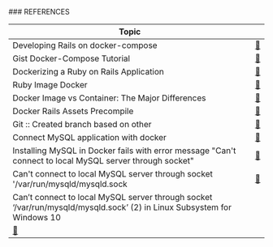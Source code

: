 ### REFERENCES

|Topic||
|-|-|
|Developing Rails on docker-compose|[🔗](https://engineering.adwerx.com/rails-on-docker-compose-7e2cf235fa0e)|
|Gist Docker-Compose Tutorial|[🔗](https://gist.github.com/mzaidannas/ee6b6b9bdb795816d4c2006a37d45dde)|
|Dockerizing a Ruby on Rails Application|[🔗](https://semaphoreci.com/community/tutorials/dockerizing-a-ruby-on-rails-application)|
|Ruby Image Docker|[🔗](https://hub.docker.com/_/ruby)|
|Docker Image vs Container: The Major Differences|[🔗](https://phoenixnap.com/kb/docker-image-vs-container)|
|Docker Rails Assets Precompile|[🔗](https://stackoverflow.com/questions/56753564/ror-app-the-asset-application-css-is-not-present-in-the-asset-pipeline-afte)
|Git :: Created branch based on other|[🔗](https://stackoverflow.com/questions/4470523/create-a-branch-in-git-from-another-branch)|
|Connect MySQL application with docker|[🔗](https://stackoverflow.com/questions/33621640/how-to-connect-mysql-in-a-rails-application-with-docker)|
|Installing MySQL in Docker fails with error message "Can't connect to local MySQL server through socket"|[🔗](https://stackoverflow.com/questions/23234379/installing-mysql-in-docker-fails-with-error-message-cant-connect-to-local-mysq)|
|Can't connect to local MySQL server through socket '/var/run/mysqld/mysqld.sock|[🔗](https://stackoverflow.com/questions/48344408/cant-connect-to-local-mysql-server-through-socket-var-run-mysqld-mysqld-sock)|
|Can’t connect to local MySQL server through socket ‘/var/run/mysqld/mysqld.sock’ (2) in Linux Subsystem for Windows 10
|[🔗](https://medium.com/@alef.duarte/cant-connect-to-local-mysql-server-through-socket-var-run-mysqld-mysqld-sock-155d580f3a06)
